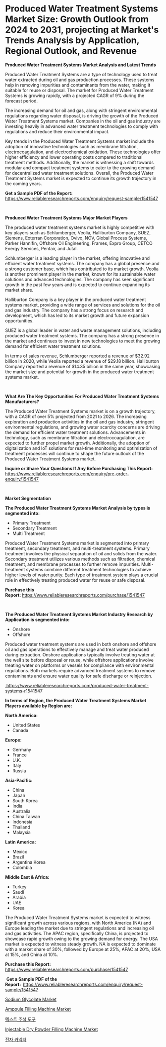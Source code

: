 <p><h1>Produced Water Treatment Systems Market Size: Growth Outlook from 2024 to 2031, projecting at Market's Trends Analysis by Application, Regional Outlook, and Revenue</h1></p><p><strong>Produced Water Treatment Systems Market Analysis and Latest Trends</strong></p>
<p><p>Produced Water Treatment Systems are a type of technology used to treat water extracted during oil and gas production processes. These systems help in removing impurities and contaminants from the water, making it suitable for reuse or disposal. The market for Produced Water Treatment Systems is growing rapidly, with a projected CAGR of 9% during the forecast period.</p><p>The increasing demand for oil and gas, along with stringent environmental regulations regarding water disposal, is driving the growth of the Produced Water Treatment Systems market. Companies in the oil and gas industry are investing heavily in advanced water treatment technologies to comply with regulations and reduce their environmental impact.</p><p>Key trends in the Produced Water Treatment Systems market include the adoption of innovative technologies such as membrane filtration, electrocoagulation, and electrochemical oxidation. These technologies offer higher efficiency and lower operating costs compared to traditional treatment methods. Additionally, the market is witnessing a shift towards modular and compact treatment systems to cater to the growing demand for decentralized water treatment solutions. Overall, the Produced Water Treatment Systems market is expected to continue its growth trajectory in the coming years.</p></p>
<p><strong>Get a Sample PDF of the Report:&nbsp;</strong> <a href="https://www.reliableresearchreports.com/enquiry/request-sample/1541547">https://www.reliableresearchreports.com/enquiry/request-sample/1541547</a></p>
<p>&nbsp;</p>
<p><strong>Produced Water Treatment Systems Major Market Players</strong></p>
<p><p>The produced water treatment systems market is highly competitive with key players such as Schlumberger, Veolia, Halliburton Company, SUEZ, Siemens, Exterran Corporation, Ovivo, NOV, Global Process Systems, Parker Hannifin, Offshore Oil Engineering, Frames, Expro Group, CETCO Energy Services, Pentair, and Jutal.</p><p>Schlumberger is a leading player in the market, offering innovative and efficient water treatment systems. The company has a global presence and a strong customer base, which has contributed to its market growth. Veolia is another prominent player in the market, known for its sustainable water solutions and advanced technologies. The company has seen significant growth in the past few years and is expected to continue expanding its market share.</p><p>Halliburton Company is a key player in the produced water treatment systems market, providing a wide range of services and solutions for the oil and gas industry. The company has a strong focus on research and development, which has led to its market growth and future expansion opportunities.</p><p>SUEZ is a global leader in water and waste management solutions, including produced water treatment systems. The company has a strong presence in the market and continues to invest in new technologies to meet the growing demand for efficient water treatment solutions.</p><p>In terms of sales revenue, Schlumberger reported a revenue of $32.92 billion in 2020, while Veolia reported a revenue of $29.18 billion. Halliburton Company reported a revenue of $14.35 billion in the same year, showcasing the market size and potential for growth in the produced water treatment systems market.</p></p>
<p>&nbsp;</p>
<p><strong>What Are The Key Opportunities For Produced Water Treatment Systems Manufacturers?</strong></p>
<p><p>The Produced Water Treatment Systems market is on a growth trajectory, with a CAGR of over 5% projected from 2021 to 2026. The increasing exploration and production activities in the oil and gas industry, stringent environmental regulations, and growing water scarcity concerns are driving the demand for efficient water treatment solutions. Advancements in technology, such as membrane filtration and electrocoagulation, are expected to further propel market growth. Additionally, the adoption of digitalization and IoT solutions for real-time monitoring and optimization of treatment processes will continue to shape the future outlook of the Produced Water Treatment Systems market.</p></p>
<p><strong>Inquire or Share Your Questions If Any Before Purchasing This Report:</strong> <a href="https://www.reliableresearchreports.com/enquiry/pre-order-enquiry/1541547">https://www.reliableresearchreports.com/enquiry/pre-order-enquiry/1541547</a></p>
<p>&nbsp;</p>
<p><strong>Market Segmentation</strong></p>
<p><strong>The Produced Water Treatment Systems Market Analysis by types is segmented into:</strong></p>
<p><ul><li>Primary Treatment</li><li>Secondary Treatment</li><li>Multi Treatment</li></ul></p>
<p><p>Produced Water Treatment Systems market is segmented into primary treatment, secondary treatment, and multi-treatment systems. Primary treatment involves the physical separation of oil and solids from the water. Secondary treatment utilizes various methods such as filtration, chemical treatment, and membrane processes to further remove impurities. Multi-treatment systems combine different treatment technologies to achieve higher levels of water purity. Each type of treatment system plays a crucial role in effectively treating produced water for reuse or safe disposal.</p></p>
<p><strong>Purchase this Report:&nbsp;</strong><a href="https://www.reliableresearchreports.com/purchase/1541547">https://www.reliableresearchreports.com/purchase/1541547</a></p>
<p>&nbsp;</p>
<p><strong>The Produced Water Treatment Systems Market Industry Research by Application is segmented into:</strong></p>
<p><ul><li>Onshore</li><li>Offshore</li></ul></p>
<p><p>Produced water treatment systems are used in both onshore and offshore oil and gas operations to effectively manage and treat water produced during extraction. Onshore applications typically involve treating water at the well site before disposal or reuse, while offshore applications involve treating water on platforms or vessels for compliance with environmental regulations. Both markets require advanced treatment systems to remove contaminants and ensure water quality for safe discharge or reinjection.</p></p>
<p><a href="https://www.reliableresearchreports.com/produced-water-treatment-systems-r1541547">&nbsp;https://www.reliableresearchreports.com/produced-water-treatment-systems-r1541547</a></p>
<p><strong>In terms of Region, the Produced Water Treatment Systems Market Players available by Region are:</strong></p>
<p>
    <p> <strong> North America: </strong>
        <ul>
            <li>United States</li>
            <li>Canada</li>
        </ul>
        </p> 
    <p> <strong> Europe: </strong>
        <ul>
            <li>Germany</li>
            <li>France</li>
            <li>U.K.</li>
            <li>Italy</li>
            <li>Russia</li>
        </ul>
        </p> 
    <p> <strong> Asia-Pacific: </strong>
        <ul>
            <li>China</li>
            <li>Japan</li>
            <li>South Korea</li>
            <li>India</li>
            <li>Australia</li>
            <li>China Taiwan</li>
            <li>Indonesia</li>
            <li>Thailand</li>
            <li>Malaysia</li>
        </ul>
        </p> 
    <p> <strong> Latin America: </strong>
        <ul>
            <li>Mexico</li>
            <li>Brazil</li>
            <li>Argentina Korea</li>
            <li>Colombia</li>
        </ul>
        </p> 
    <p> <strong> Middle East & Africa: </strong>
        <ul>
            <li>Turkey</li>
            <li>Saudi</li>
            <li>Arabia</li>
            <li>UAE</li>
            <li>Korea</li>
        </ul>
    </p>
    </p>
<p><p>The Produced Water Treatment Systems market is expected to witness significant growth across various regions, with North America (NA) and Europe leading the market due to stringent regulations and increasing oil and gas activities. The APAC region, specifically China, is projected to showcase rapid growth owing to the growing demand for energy. The USA market is expected to witness steady growth. NA is expected to dominate with a market share of 30%, followed by Europe at 25%, APAC at 20%, USA at 15%, and China at 10%.</p></p>
<p><strong>Purchase this Report: </strong><a href="https://www.reliableresearchreports.com/purchase/1541547">https://www.reliableresearchreports.com/purchase/1541547</a></p>
<p>&nbsp;<strong>Get a Sample PDF of the Report:&nbsp;&nbsp;</strong><a href="https://www.reliableresearchreports.com/enquiry/request-sample/1541547">https://www.reliableresearchreports.com/enquiry/request-sample/1541547</a></p>
<p><strong></strong></p>
<p><p><a href="https://issuu.com/reportprime-2/docs/sodium-glycolate-market-size-2030.pptx">Sodium Glycolate Market</a></p><p><a href="https://github.com/luckyshygirl/Market-Research-Report-List-4/blob/main/ampoule-filling-machine-market.md">Ampoule Filling Machine Market</a></p><p><a href="https://medium.com/@clairhane1954/%ED%85%8D%EC%8A%A4%ED%8A%B8-%EC%96%B4%EB%85%B8%ED%85%8C%EC%9D%B4%EC%85%98-%EB%8F%84%EA%B5%AC-%EC%8B%9C%EC%9E%A5-%EC%8B%9C%EC%9E%A5-cagr-%EC%8B%9C%EC%9E%A5-%ED%8A%B8%EB%A0%8C%EB%93%9C-%EB%B0%8F-%EC%84%B1%EC%9E%A5-%EC%A0%84%EB%9E%B5%EC%97%90-%EB%8C%80%ED%95%9C-%ED%86%B5%EC%B0%B0%EB%A0%A5-6477947e8df3">텍스트 주석 도구</a></p><p><a href="https://github.com/markusgodoy/Market-Research-Report-List-3/blob/main/injectable-dry-powder-filling-machine-market.md">Injectable Dry Powder Filling Machine Market</a></p><p><a href="https://medium.com/@cliffordaucek8546w/%EC%A0%84%EA%B8%B0-%EC%BB%A4%EB%84%A5%ED%84%B0-%EC%8B%9C%EC%9E%A5-%EB%B6%84%EC%84%9D-%EC%97%B0%ED%8F%89%EA%B7%A0-%EC%84%B1%EC%9E%A5%EB%A5%A0-%EC%8B%9C%EC%9E%A5-%EC%84%B8%EB%B6%84%ED%99%94-%EB%B0%8F-%EA%B8%80%EB%A1%9C%EB%B2%8C-%EC%82%B0%EC%97%85-%EA%B0%9C%EC%9A%94-2c162f2ce5ba">전자 커넥터</a></p></p>